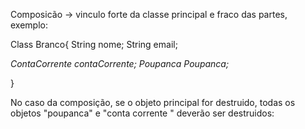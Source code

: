 Composicão -> vinculo forte da classe principal e fraco das partes, exemplo:

Class Branco{
String nome;
String email;

*ContaCorrente contaCorrente;*
*Poupanca Poupanca;*

}

No caso da composição, se o objeto principal for destruido, todas os objetos "poupanca" e "conta corrente " deverão ser destruidos: